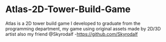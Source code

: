 # Atlas-2D-Tower-Build-Game
Atlas is a 2D tower build game I developed to graduate from the programming department, my game using original assets made by 2D/3D artist also my friend @Skyrodalf -https://github.com/Skyrodalf

